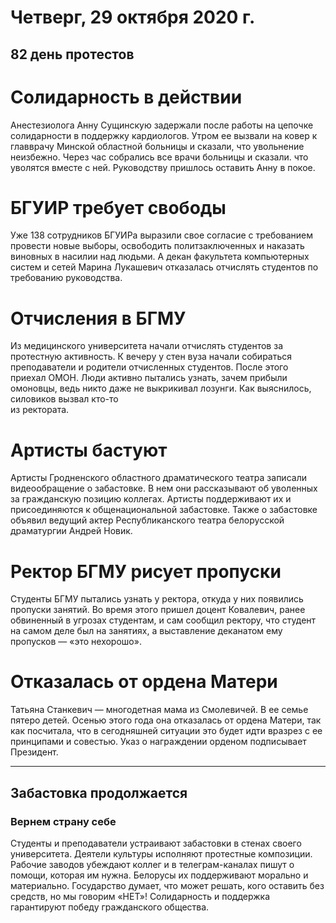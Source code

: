 # Четверг, 29 октября 2020 г.
## 82 день протестов



# Солидарность в действии

Анестезиолога Анну Сущинскую задержали после работы на цепочке солидарности в поддержку кардиологов. Утром ее вызвали на ковер к главврачу Минской областной больницы и сказали, что увольнение неизбежно. Через час собрались все врачи больницы и сказали. что уволятся вместе с ней. Руководству пришлось оставить Анну в покое.

# БГУИР требует свободы

Уже 138 сотрудников БГУИРа выразили свое согласие с требованием провести новые выборы, освободить политзаключенных и наказать виновных в насилии над людьми. А декан факультета компьютерных систем и сетей Марина Лукашевич отказалась отчислять студентов по требованию руководства.

# Отчисления в БГМУ

Из медицинского университета начали отчислять студентов за протестную активность. К вечеру у стен вуза начали собираться преподаватели и родители отчисленных студентов. После этого приехал ОМОН. Люди активно пытались узнать, зачем прибыли омоновцы, ведь никто даже не выкрикивал лозунги. Как выяснилось, силовиков вызвал кто-то   
из ректората.

# Артисты бастуют

Артисты Гродненского областного драматического театра записали видеообращение о забастовке. В нем они рассказывают об уволенных за гражданскую позицию коллегах. Артисты поддерживают их и присоединяются к общенациональной забастовке. Также о забастовке объявил ведущий актер Республиканского театра белорусской драматургии Андрей Новик.

# Ректор БГМУ рисует пропуски

Студенты БГМУ пытались узнать у ректора, откуда у них появились пропуски занятий. Во время этого пришел доцент Ковалевич, ранее обвиненный в угрозах студентам, и сам сообщил ректору, что студент на самом деле был на занятиях, а выставление деканатом ему пропусков — «это нехорошо».

# Отказалась от ордена Матери

Татьяна Станкевич — многодетная мама из Смолевичей. В ее семье пятеро детей. Осенью этого года она отказалась от ордена Матери, так как посчитала, что в сегодняшней ситуации это будет идти вразрез с ее принципами и совестью. Указ о награждении орденом подписывает Президент.

---

## Забастовка продолжается

### Вернем страну себе

Студенты и преподаватели устраивают забастовки в стенах своего университета. Деятели культуры исполняют протестные композиции. Рабочие заводов убеждают коллег и в телеграм-каналах пишут о помощи, которая им нужна. Белорусы их поддерживают морально и материально. Государство думает, что может решать, кого оставить без средств, но мы говорим «НЕТ»\! Солидарность и поддержка гарантируют победу гражданского общества.
